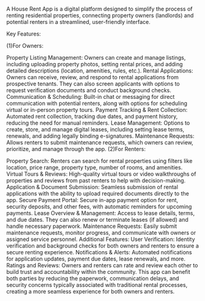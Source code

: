 A House Rent App is a digital platform designed to simplify the process of renting residential properties, connecting property owners (landlords) and potential renters in a streamlined, user-friendly interface.

Key Features:

(1)For Owners:

Property Listing Management: Owners can create and manage listings, including uploading property photos, setting rental prices, and adding detailed descriptions (location, amenities, rules, etc.).
Rental Applications: Owners can receive, review, and respond to rental applications from prospective tenants. They can also screen applicants with options to request verification documents and conduct background checks.
Communication & Scheduling: Built-in chat or messaging for direct communication with potential renters, along with options for scheduling virtual or in-person property tours.
Payment Tracking & Rent Collection: Automated rent collection, tracking due dates, and payment history, reducing the need for manual reminders.
Lease Management: Options to create, store, and manage digital leases, including setting lease terms, renewals, and adding legally binding e-signatures.
Maintenance Requests: Allows renters to submit maintenance requests, which owners can review, prioritize, and manage through the app.
(2)For Renters:

Property Search: Renters can search for rental properties using filters like location, price range, property type, number of rooms, and amenities.
Virtual Tours & Reviews: High-quality virtual tours or video walkthroughs of properties and reviews from past renters to help with decision-making.
Application & Document Submission: Seamless submission of rental applications with the ability to upload required documents directly to the app.
Secure Payment Portal: Secure in-app payment option for rent, security deposits, and other fees, with automatic reminders for upcoming payments.
Lease Overview & Management: Access to lease details, terms, and due dates. They can also renew or terminate leases (if allowed) and handle necessary paperwork.
Maintenance Requests: Easily submit maintenance requests, monitor progress, and communicate with owners or assigned service personnel.
Additional Features:
User Verification: Identity verification and background checks for both owners and renters to ensure a secure renting experience.
Notifications & Alerts: Automated notifications for application updates, payment due dates, lease renewals, and more.
Ratings and Reviews: Owners and renters can rate and review each other to build trust and accountability within the community.
This app can benefit both parties by reducing the paperwork, communication delays, and security concerns typically associated with traditional rental processes, creating a more seamless experience for both owners and renters.
 

